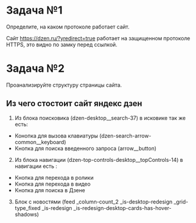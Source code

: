 # Задача №1
Определите, на каком протоколе работает сайт.

Сайт https://dzen.ru/?yredirect=true работает на защищенном протоколе HTTPS, это видно по замку перед ссылкой.
# Задача №2
Проанализируйте структуру страницы сайта.
## Из чего стостоит сайт яндекс дзен
1. Из блока поисковика (dzen-desktop__search-37) в исковике так же есть:
* Конопка для вызова клавиатуры (dzen-search-arrow-common__keyboard)
* Кнопка для поиска введенного запроса (arrow__button)
2. Из блока навигации (dzen-top-controls-desktop__topControls-14) в навигации есть :
* Кнопка для перехода в ролики 
* Кнопка для перехода в видео 
* Кнопка для поиска в Дзене
3. Блок с новостями (feed _column-count_2 _is-desktop-redesign _grid-type_fixed _is-redesign _is-redesign-desktop-cards-has-hover-shadows)
